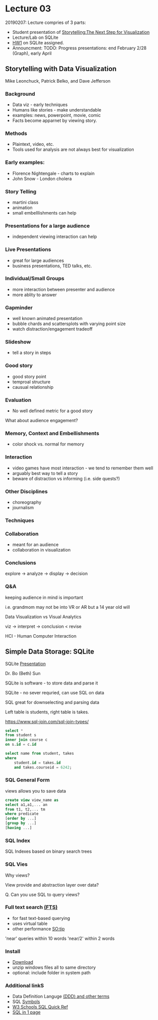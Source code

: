 # Lecture 03

20190207: Lecture compries of 3 parts:

- Student presentation of [Storytelling:The Next Step for Visualization](../../papers/0207_StoryTellingTableau.pdf)
- Lecture/Lab on SQLite
- [HW1](../../hw/hw1/README.md) on SQLite assigned.
- Announcment: TODO: Progress presentations: end February 2/28 (Graph), early April

## Storytelling with Data Visualization 

Mike Leonchuck, Patrick Belko, and Dave Jefferson

### Background

- Data viz - early techniques
- Humans like stories - make understandable
- examples: news, powerpoint, movie, comic
- Facts become apparnet by viewing story.

### Methods

- Plaintext, video, etc.
- Tools used for analysis are not always best for visualization

### Early examples:

- Florence Nightengale - charts to explain
- John Snow - London cholera

### Story Telling

- martini class
- animation
- small embelllishments can help

### Presentations for a large audience

- independent viewing interaction can help

### Live Presentations

- great for large audiences
- business presentations, TED talks, etc.

### Individual/Small Groups

- more interaction between presenter and audience
- more ablity to answer

### Gapminder

- well known animated presentation
- bubble chards and scattersplots with varying point size
- watch distraction/engagement tradeoff

### Slideshow

- tell a story in steps

### Good story

- good story point
- temproal structure
- causual relationship

### Evaluation

- No well defined metric for a good story

What about audience engagement?

### Memory, Context and Embellishments

- color shock vs. normal for memory

### Interaction

- video games have most interaction - we tend to remember them well
- arguably best way to tell a story
- beware of distraction vs informing (i.e. side quests?)

### Other Disciplines

- choreography
- journalism

### Techniques

### Collaboration

- meant for an audience
- collaboration in visualization

### Conclusions

explore -> analyze -> display -> decision

### Q&A

keeping audience in mind is important

i.e. grandmom may not be into VR or AR but a 14 year old will

Data Visualization vs Visual Analytics

viz -> interpret -> conclusion < revise

HCI - Human Computer Interaction

## Simple Data Storage: SQLite

SQLite [Presentation](SQLite.pdf)

Dr. Bo (Beth) Sun

SQLite is software - to store data and parse it

SQLite - no sever requried, can use SQL on data

SQL great for downselecting and parsing data

Left table is students, right table is takes.

https://www.sql-join.com/sql-join-types/

```sql
select *
from student s
inner join course c
on s.id = c.id
```

```sql
select name from student, takes
where
    student.id = takes.id
    and takes.courseid = 6242;
```

### SQL General Form

views allows you to save data

```sql
create view view_name as
select a1,a1,... an
from t1, t2,... tm
where predicate
[order by ...]
[group by ...]
[having ...]
```

### SQL Index

SQL Indexes based on binary search trees

### SQL Vies

Why views?

View provide and abstraction layer over data?

Q. Can you use SQL to query views?

### Full text search [(FTS)](https://www.sqlite.org/fts3.html)

- for fast text-based querying
- uses virtual table
- other performance [SO:tip](https://stackoverflow.com/a/13696513)

'near' queries within 10 words
'near/2' within 2 words

### Install

- [Download](https://www.sqlite.org/download.html)
- unzip windows files all to same directory
- optional: include folder in system path

### Additional linkS

- Data Definition Languge [(DDD) and other terms](https://www.geeksforgeeks.org/sql-ddl-dml-dcl-tcl-commands/)
- SQL [Symbols](https://www.periscopedata.com/blog/sql-symbol-cheatsheet)
- [W3 Schools SQL Quick Ref](https://www.w3schools.com/sqlsql_quickref.asp)
- [SQL in 1 page](http://www.cheat-sheets.org/sites/sql.su)




